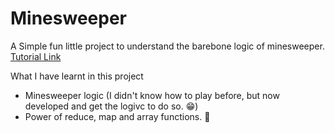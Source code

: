 # Minesweeper

A Simple fun little project to understand the barebone logic of minesweeper. [Tutorial Link](https://www.youtube.com/watch?v=W0No1JDc6vE)

What I have learnt in this project
- Minesweeper logic (I didn't know how to play before, but now developed and get the logivc to do so. 😁)
- Power of reduce, map and array functions. 💪
